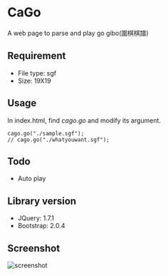 # CaGo #

A web page to parse and play go gibo(圍棋棋譜) 

## Requirement ##

* File type: sgf
* Size: 19X19

## Usage ##

In index.html, find *cago.go* and modify its argument.

	cago.go("./sample.sgf");
	// cago.go("./whatyouwant.sgf");

## Todo ##

* Auto play

## Library version ##
 
* JQuery: 1.7.1
* Bootstrap: 2.0.4

## Screenshot ##

![screenshot](http://i.minus.com/ibncGCLp1BESZH.png)

